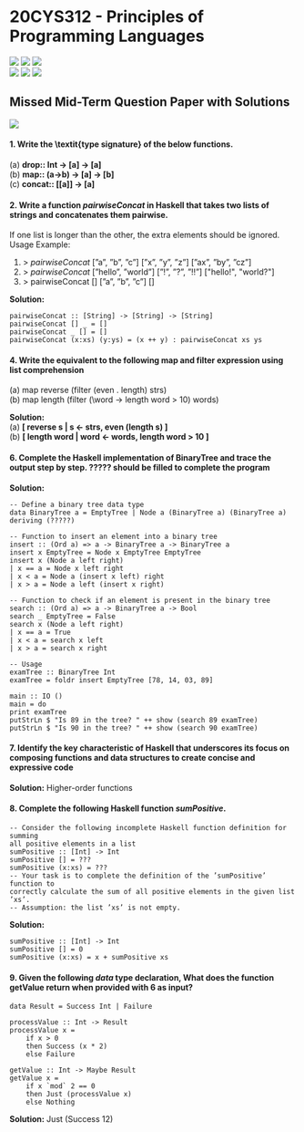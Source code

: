 # 20CYS312 - Principles of Programming Languages
![](https://img.shields.io/badge/Batch-21CYS-lightgreen) ![](https://img.shields.io/badge/UG-blue) ![](https://img.shields.io/badge/Subject-PPL-blue) <br/>
![](https://img.shields.io/badge/Lecture-2-orange) ![](https://img.shields.io/badge/Practical-3-orange) ![](https://img.shields.io/badge/Credits-3-orange)

## Missed Mid-Term Question Paper with Solutions
![](https://img.shields.io/badge/Missed_MidTerm_Exam-8th_May-orange)

#### 1. Write the \textit{type signature} of the below functions.
(a) **drop:: Int -> [a] -> [a]**   <br/>
(b) **map:: (a->b) -> [a] -> [b]**   <br/>
(c) **concat:: [[a]] -> [a]**   <br/>
   
#### 2. Write a function _pairwiseConcat_ in Haskell that takes two lists of strings and concatenates them pairwise. 
If one list is longer than the other, the extra elements should be ignored.
Usage Example:
 1.  \> _pairwiseConcat_ [”a”, ”b”, ”c”] [”x”, ”y”, ”z”]
       [”ax”, ”by”, ”cz”]
 2.  \> _pairwiseConcat_ [”hello”, ”world”] [”!”, ”?”, ”!!”]
       ["hello!", "world?"]
 3.  \> pairwiseConcat [] [”a”, ”b”, ”c”]
       []

**Solution:**
```
pairwiseConcat :: [String] -> [String] -> [String]
pairwiseConcat [] _ = []
pairwiseConcat _ [] = []
pairwiseConcat (x:xs) (y:ys) = (x ++ y) : pairwiseConcat xs ys
```

#### 4. Write the equivalent to the following map and filter expression using list comprehension
(a) map reverse (filter (even . length) strs) <br/>
(b) map length (filter (\word → length word > 10) words)  <br/>

**Solution:** <br/>
(a) **[ reverse s | s ← strs, even (length s) ]** <br/>
(b) **[ length word | word ← words, length word > 10 ]** <br/>


#### 6. Complete the Haskell implementation of BinaryTree and trace the output step by step. ????? should be filled to complete the program

**Solution:**
```
-- Define a binary tree data type
data BinaryTree a = EmptyTree | Node a (BinaryTree a) (BinaryTree a) deriving (?????)

-- Function to insert an element into a binary tree
insert :: (Ord a) => a -> BinaryTree a -> BinaryTree a
insert x EmptyTree = Node x EmptyTree EmptyTree
insert x (Node a left right)
| x == a = Node x left right
| x < a = Node a (insert x left) right
| x > a = Node a left (insert x right)

-- Function to check if an element is present in the binary tree
search :: (Ord a) => a -> BinaryTree a -> Bool
search _ EmptyTree = False
search x (Node a left right)
| x == a = True
| x < a = search x left
| x > a = search x right

-- Usage
examTree :: BinaryTree Int
examTree = foldr insert EmptyTree [78, 14, 03, 89]

main :: IO ()
main = do
print examTree
putStrLn $ "Is 89 in the tree? " ++ show (search 89 examTree)
putStrLn $ "Is 90 in the tree? " ++ show (search 90 examTree)
```

#### 7. Identify the key characteristic of Haskell that underscores its focus on composing functions and data structures to create concise and expressive code
**Solution:** Higher-order functions

#### 8. Complete the following Haskell function _sumPositive_.
```
-- Consider the following incomplete Haskell function definition for summing
all positive elements in a list
sumPositive :: [Int] -> Int
sumPositive [] = ???
sumPositive (x:xs) = ???
-- Your task is to complete the definition of the ’sumPositive’ function to
correctly calculate the sum of all positive elements in the given list ’xs’.
-- Assumption: the list ’xs’ is not empty.
```
**Solution:**
```
sumPositive :: [Int] -> Int
sumPositive [] = 0
sumPositive (x:xs) = x + sumPositive xs
```

#### 9. Given the following _data_ type declaration, What does the function getValue return when provided with 6 as input?
```
data Result = Success Int | Failure

processValue :: Int -> Result
processValue x =
    if x > 0
    then Success (x * 2)
    else Failure

getValue :: Int -> Maybe Result
getValue x =
    if x `mod` 2 == 0
    then Just (processValue x)
    else Nothing
```
**Solution:** Just (Success 12)
